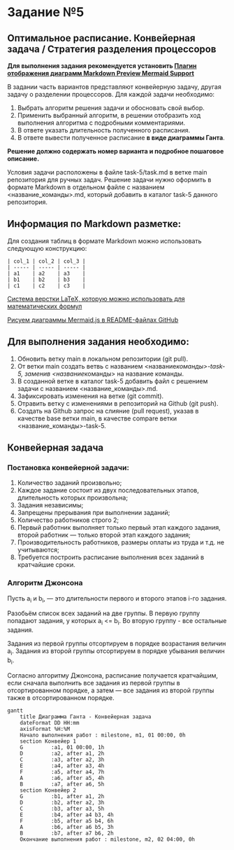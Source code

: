 # Задание №5

## Оптимальное расписание. Конвейерная задача / Стратегия разделения процессоров

**Для выполнения задания рекомендуется установить [Плагин отображения диаграмм Markdown Preview Mermaid Support](https://marketplace.visualstudio.com/items?itemName=bierner.markdown-mermaid)**

В задании часть вариантов представляют конвейерную задачу, другая задачу о разделении процессоров. Для каждой задачи необходимо: 
1. Выбрать алгоритм решения задачи и обосновать свой выбор.
2. Применить выбранный алгоритм, в решении отобразить ход выполнения алгоритма с подробными комментариями.
3. В ответе указать длительность полученного расписания.
4. В ответе вывести полученное расписание **в виде диаграммы Ганта**.

**Решение должно содержать номер варианта и подробное пошаговое описание.**

Условия задачи расположены в файле task-5/task.md в ветке main репозитория для ручных задач.
Решение задачи нужно оформить в формате Markdown в отдельном файле с названием <название_команды>.md, который добавить в каталог task-5 данного репозитория.

## Информация по Markdown разметке:

Для создания таблиц в формате Markdown можно использовать следующую конструкцию:

```
| col_1 | col_2 | col_3 |
| ----- | ----- | ----- |
| a1    | a2    | a3    |
| b1    | b2    | b3    |
| с1    | с2    | с3    |
```

[Система верстки LaTeX, которую можно использовать для математических формул](https://grammarware.net/text/syutkin/MathInLaTeX.pdf)

[Рисуем диаграммы Mermaid.js в README-файлах GitHub](https://habr.com/ru/articles/652867/)

## Для выполнения задания необходимо:

1. Обновить ветку main в локальном репозитории (git pull).
2. От ветки main создать ветвь с названием <название*команды>-task-5, заменив <название*команды> на название команды.
3. В созданной ветке в каталог task-5 добавить файл с решением задачи с названием <название_команды>.md.
4. Зафиксировать изменения на ветке (git commit).
5. Отравить ветку с изменениями в репозиторий на Github (git push).
6. Создать на Github запрос на слияние (pull request), указав в качестве base ветки main, в качестве compare ветки <название_команды>-task-5.

## Конвейерная задача
### Постановка конвейерной задачи:
1. Количество заданий произвольно;
2. Каждое задание состоит из двух последовательных этапов, длительность которых произвольна;
3. Задания независимы;
4. Запрещены прерывания при выполнении заданий;
5. Количество работников строго 2;
6. Первый работник выполняет только первый этап каждого задания, второй работник — только второй этап каждого задания;
7. Производительность работников, размеры оплаты из труда и т.д. не учитываются;
8. Требуется построить расписание выполнения всех заданий в кратчайшие сроки.

### Алгоритм Джонсона
Пусть а<sub>i</sub> и b<sub>i</sub>, — это длительности первого и второго 
этапов i-го задания. 

Разобьём список всех заданий на две группы. В первую группу попадают задания, у которых а<sub>i</sub> <= b<sub>i</sub>. Во вторую группу - все остальные задания. 

Задания из первой группы отсортируем в порядке возрастания величин а<sub>i</sub>. Задания из второй группы отсортируем в порядке убывания величин b<sub>i</sub>.

Согласно алгоритму Джонсона, расписание получается кратчайшим, если сначала выполнить все задания из первой группы в отсортированном порядке, а затем — все задания из второй группы также в отсортированном порядке.

```mermaid
gantt
    title Диаграмма Ганта - Конвейерная задача
    dateFormat DD HH:mm    
    axisFormat %H:%M
    Начало выполнения работ : milestone, m1, 01 00:00, 0h
    section Конвейер 1
    G         :a1, 01 00:00, 1h
    D         :a2, after a1, 2h
    C         :a3, after a2, 3h
    E         :a4, after a3, 4h
    F         :a5, after a4, 7h
    A         :a6, after a5, 4h
    B         :a7, after a6, 5h
    section Конвейер 2
    G         :b1, after a1, 2h
    D         :b2, after a2, 3h
    C         :b3, after a3, 5h
    E         :b4, after a4 b3, 4h
    F         :b5, after a5 b4, 6h
    A         :b6, after a6 b5, 3h
    B         :b7, after a7 b6, 2h
    Окончание выполнения работ : milestone, m2, 02 04:00, 0h
```

